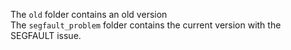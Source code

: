The `old` folder contains an old version\
The `segfault_problem` folder contains the current version with the SEGFAULT issue.
